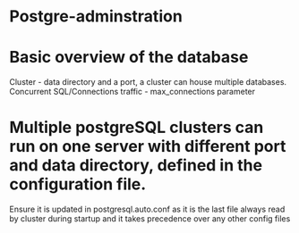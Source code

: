 # Postgre-adminstration
# Basic overview of the database
  Cluster - data directory and a port, a cluster can house multiple databases.
  Concurrent SQL/Connections traffic - max_connections parameter
# Multiple postgreSQL clusters can run on one server with different port and data directory, defined in the configuration file.
  Ensure it is updated in postgresql.auto.conf as it is the last file always read by cluster during startup and it takes precedence over any other config files
